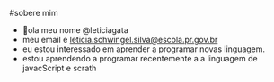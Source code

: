 #sobere mim
- 👋ola meu nome @leticiagata
- meu email e leticia.schwingel.silva@escola.pr.gov.br
- eu estou interessado em aprender a programar novas linguagem.
- estou aprendendo a programar recentemente a a linguagem de javacScript e scrath
